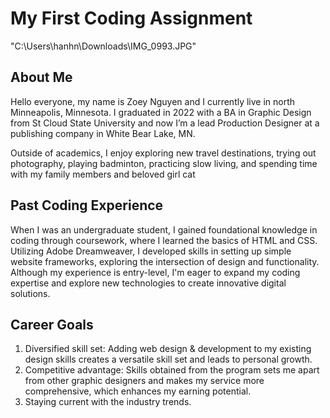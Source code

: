 # My First Coding Assignment
"C:\Users\hanhn\Downloads\IMG_0993.JPG"
## About Me
Hello everyone, my name is Zoey Nguyen and I currently live in north Minneapolis, Minnesota. I graduated in 2022 with a BA in Graphic Design from St Cloud State University and now I’m a lead Production Designer at a publishing company in White Bear Lake, MN.

Outside of academics, I enjoy exploring new travel destinations, trying out photography, playing badminton, practicing slow living, and spending time with my family members and beloved girl cat
## Past Coding Experience
When I was an undergraduate student, I gained foundational knowledge in coding through coursework, where I learned the basics of HTML and CSS. Utilizing Adobe Dreamweaver, I developed skills in setting up simple website frameworks, exploring the intersection of design and functionality. Although my experience is entry-level, I'm eager to expand my coding expertise and explore new technologies to create innovative digital solutions.
## Career Goals
1. Diversified skill set: Adding web design & development to my existing design skills creates a versatile skill set and leads to personal growth.
2. Competitive advantage: Skills obtained from the program sets me apart from other graphic designers and makes my service more comprehensive, which enhances my earning potential.
3. Staying current with the industry trends.